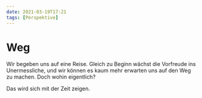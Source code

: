 ```yaml
---
date: 2021-03-19T17:21
tags: [Perspektive]
---
```


# Weg

Wir begeben uns auf eine Reise. Gleich zu Beginn wächst die Vorfreude ins Unermessliche, und wir können es kaum mehr erwarten uns auf den Weg zu machen. Doch wohin eigentlich?

Das wird sich mit der Zeit zeigen.

